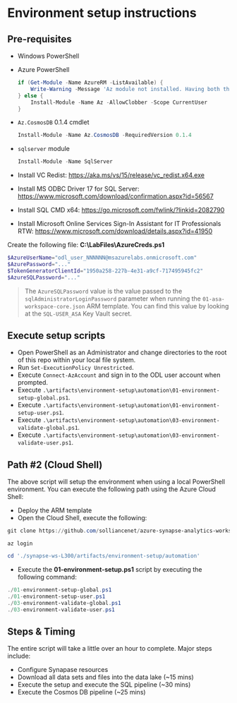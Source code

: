 # Environment setup instructions

## Pre-requisites

* Windows PowerShell
* Azure PowerShell

    ```powershell
    if (Get-Module -Name AzureRM -ListAvailable) {
        Write-Warning -Message 'Az module not installed. Having both the AzureRM and Az modules installed at the same time is not supported.'
    } else {
        Install-Module -Name Az -AllowClobber -Scope CurrentUser
    }
    ```

* `Az.CosmosDB` 0.1.4 cmdlet

    ```powershell
    Install-Module -Name Az.CosmosDB -RequiredVersion 0.1.4
    ```

* `sqlserver` module

    ```powershell
    Install-Module -Name SqlServer
    ```

* Install VC Redist: <https://aka.ms/vs/15/release/vc_redist.x64.exe>
* Install MS ODBC Driver 17 for SQL Server: <https://www.microsoft.com/download/confirmation.aspx?id=56567>
* Install SQL CMD x64: <https://go.microsoft.com/fwlink/?linkid=2082790>
* Install Microsoft Online Services Sign-In Assistant for IT Professionals RTW: <https://www.microsoft.com/download/details.aspx?id=41950>

Create the following file: **C:\LabFiles\AzureCreds.ps1**

```powershell
$AzureUserName="odl_user_NNNNNN@msazurelabs.onmicrosoft.com"
$AzurePassword="..."
$TokenGeneratorClientId="1950a258-227b-4e31-a9cf-717495945fc2"
$AzureSQLPassword="..."
```

> The `AzureSQLPassword` value is the value passed to the `sqlAdministratorLoginPassword` parameter when running the `01-asa-workspace-core.json` ARM template. You can find this value by looking at the `SQL-USER_ASA` Key Vault secret.

## Execute setup scripts

* Open PowerShell as an Administrator and change directories to the root of this repo within your local file system.
* Run `Set-ExecutionPolicy Unrestricted`.
* Execute `Connect-AzAccount` and sign in to the ODL user account when prompted.
* Execute `.\artifacts\environment-setup\automation\01-environment-setup-global.ps1`.
* Execute `.\artifacts\environment-setup\automation\01-environment-setup-user.ps1`.
* Execute `.\artifacts\environment-setup\automation\03-environment-validate-global.ps1`.
* Execute `.\artifacts\environment-setup\automation\03-environment-validate-user.ps1`.

## Path #2 (Cloud Shell)

The above script will setup the environment when using a local PowerShell environment. You can execute the following path using the Azure Cloud Shell:

* Deploy the ARM template
* Open the Cloud Shell, execute the following:

```PowerShell
git clone https://github.com/solliancenet/azure-synapse-analytics-workshop-300.git synapse-ws-L300
```

```cli
az login
```

```PowerShell
cd './synapse-ws-L300/artifacts/environment-setup/automation'
```

* Execute the **01-environment-setup.ps1** script by executing the following command:

```PowerShell
./01-environment-setup-global.ps1
./01-environment-setup-user.ps1
./03-environment-validate-global.ps1
./03-environment-validate-user.ps1
```

## Steps & Timing

The entire script will take a little over an hour to complete.  Major steps include:

* Configure Synapase resources
* Download all data sets and files into the data lake (~15 mins)
* Execute the setup and execute the SQL pipeline (~30 mins)
* Execute the Cosmos DB pipeline (~25 mins)
